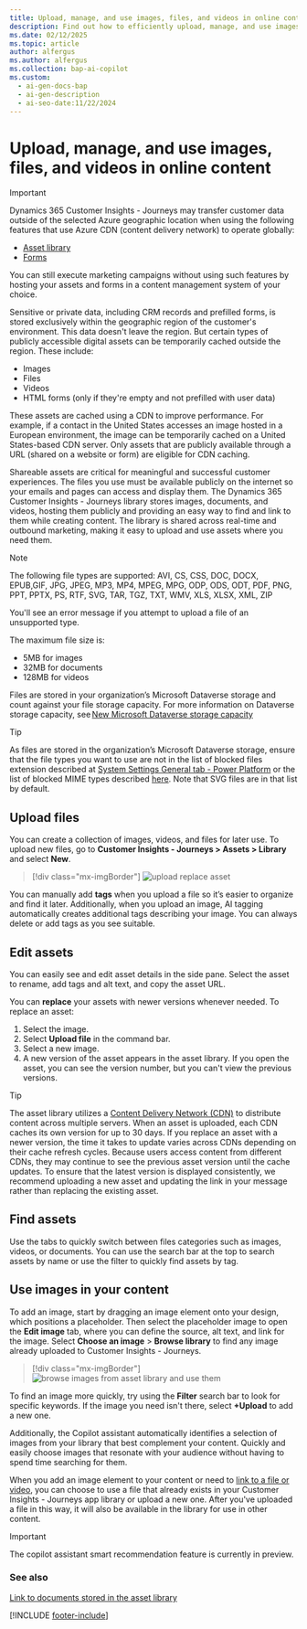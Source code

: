 ```yaml
---
title: Upload, manage, and use images, files, and videos in online content
description: Find out how to efficiently upload, manage, and use images, files, and videos in Dynamics 365 Customer Insights - Journeys. Streamline your content creation.
ms.date: 02/12/2025
ms.topic: article
author: alfergus
ms.author: alfergus
ms.collection: bap-ai-copilot
ms.custom:
  - ai-gen-docs-bap
  - ai-gen-description
  - ai-seo-date:11/22/2024
---
```


# Upload, manage, and use images, files, and videos in online content

> [!IMPORTANT]
> Dynamics 365 Customer Insights - Journeys may transfer customer data outside of the selected Azure geographic location when using the following features that use Azure CDN (content delivery network) to operate globally:
> -	[Asset library](upload-images-files.md)
> -	[Forms](real-time-marketing-form-overview.md)
>
> You can still execute marketing campaigns without using such features by hosting your assets and forms in a content management system of your choice.
>
> Sensitive or private data, including CRM records and prefilled forms, is stored exclusively within the geographic region of the customer's environment. This data doesn't leave the region. But certain types of publicly accessible digital assets can be temporarily cached outside the region. These include:
> -	Images
> -	Files
> -	Videos
> -	HTML forms (only if they're empty and not prefilled with user data)
> 
> These assets are cached using a CDN to improve performance. For example, if a contact in the United States accesses an image hosted in a European environment, the image can be temporarily cached on a United States-based CDN server. Only assets that are publicly available through a URL (shared on a website or form) are eligible for CDN caching. 

Shareable assets are critical for meaningful and successful customer experiences. The files you use must be available publicly on the internet so your emails and pages can access and display them. The Dynamics 365 Customer Insights - Journeys library stores images, documents, and videos, hosting them publicly and providing an easy way to find and link to them while creating content. The library is shared across real-time and outbound marketing, making it easy to upload and use assets where you need them. 

> [!NOTE]
> The following file types are supported: AVI, CS, CSS, DOC, DOCX, EPUB,GIF, JPG, JPEG, MP3, MP4, MPEG, MPG, ODP, ODS, ODT, PDF, PNG, PPT, PPTX, PS, RTF, SVG, TAR, TGZ, TXT, WMV, XLS, XLSX, XML, ZIP
>
> You'll see an error message if you attempt to upload a file of an unsupported type.
>
> The maximum file size is:
> - 5MB for images
> - 32MB for documents
> - 128MB for videos
>
> Files are stored in your organization’s Microsoft Dataverse storage and count against your file storage capacity. For more information on Dataverse storage capacity, see [New Microsoft Dataverse storage capacity](/power-platform/admin/capacity-storage)

> [!TIP]
> As files are stored in the organization’s Microsoft Dataverse storage, ensure that the file types you want to use are not in the list of blocked files extension described at [System Settings General tab - Power Platform](/power-platform/admin/system-settings-dialog-box-general-tab) or the list of blocked MIME types described [here](/power-platform/admin/settings-privacy-security#mime-type-validation). Note that SVG files are in that list by default.  

## Upload files

You can create a collection of images, videos, and files for later use. To upload new files, go to **Customer Insights - Journeys > Assets > Library** and select **New**.

> [!div class="mx-imgBorder"]
> ![upload replace asset](media/upload-new-images-from-library.png "upload replace asset")

You can manually add **tags** when you upload a file so it’s easier to organize and find it later. Additionally, when you upload an image, AI tagging automatically creates additional tags describing your image. You can always delete or add tags as you see suitable.

## Edit assets

You can easily see and edit asset details in the side pane. Select the asset to rename, add tags and alt text, and copy the asset URL.

You can **replace** your assets with newer versions whenever needed. To replace an asset:

1. Select the image.
1. Select **Upload file** in the command bar.
1. Select a new image.
1. A new version of the asset appears in the asset library. If you open the asset, you can see the version number, but you can't view the previous versions.

> [!TIP]
> The asset library utilizes a [Content Delivery Network (CDN)](cdn-disabling.md) to distribute content across multiple servers. When an asset is uploaded, each CDN caches its own version for up to 30 days. If you replace an asset with a newer version, the time it takes to update varies across CDNs depending on their cache refresh cycles. Because users access content from different CDNs, they may continue to see the previous asset version until the cache updates. To ensure that the latest version is displayed consistently, we recommend uploading a new asset and updating the link in your message rather than replacing the existing asset.

## Find assets

Use the tabs to quickly switch between files categories such as images, videos, or documents. You can use the search bar at the top to search assets by name or use the filter to quickly find assets by tag.

## Use images in your content

To add an image, start by dragging an image element onto your design, which positions a placeholder. Then select the placeholder image to open the **Edit image** tab, where you can define the source, alt text, and link for the image. Select **Choose an image** > **Browse library** to find any image already uploaded to Customer Insights - Journeys.

> [!div class="mx-imgBorder"]
> ![browse images from asset library and use them](media/use-images-from-library.png "browse images from asset library and use them")

To find an image more quickly, try using the **Filter** search bar to look for specific keywords. If the image you need isn't there, select **+Upload** to add a new one.

Additionally, the Copilot assistant automatically identifies a selection of images from your library that best complement your content. Quickly and easily choose images that resonate with your audience without having to spend time searching for them.

When you add an image element to your content or need to [link to a file or video](/dynamics365/marketing/real-time-marketing-email#link-to-documents-and-videos-stored-in-the-asset-library), you can choose to use a file that already exists in your Customer Insights - Journeys app library or upload a new one. After you've uploaded a file in this way, it will also be available in the library for use in other content.

> [!IMPORTANT]
> The copilot assistant smart recommendation feature is currently in preview.

### See also

[Link to documents stored in the asset library](/dynamics365/marketing/real-time-marketing-email#link-to-documents-and-videos-stored-in-the-asset-library)

[!INCLUDE [footer-include](./includes/footer-banner.md)]
